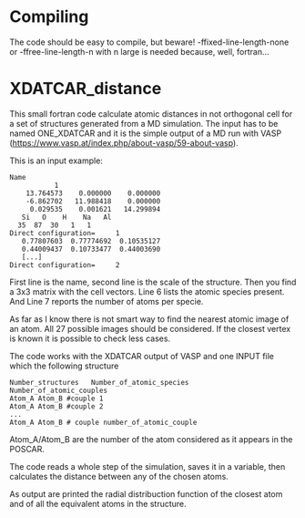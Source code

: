# Compiling
The code should be easy to compile, but beware! -ffixed-line-length-none or -ffree-line-length-n with n large is needed because, well, fortran...


# XDATCAR_distance

This small fortran code calculate atomic distances in not orthogonal cell for a set of structures generated from a MD simulation.
The input has to be named ONE_XDATCAR and it is the simple output of a MD run with VASP (https://www.vasp.at/index.php/about-vasp/59-about-vasp).

This is an input example:
```
Name                                  
           1   
    13.764573    0.000000    0.000000
    -6.862702   11.988418    0.000000
     0.029535    0.001621   14.299894
   Si   O    H    Na   Al
  35  87  30   1   1
Direct configuration=     1
   0.77807603  0.77774692  0.10535127
   0.44009437  0.10733477  0.44003690
   [...]
Direct configuration=     2
```
First line is the name, second line is the scale of the structure. Then you find a 3x3 matrix with the cell vectors.
Line 6 lists the atomic species present. And Line 7 reports the number of atoms per specie.

As far as I know there is not smart way to find the nearest atomic image of an atom. All 27 possible images should be considered. 
If the closest vertex is known it is possible to check less cases. 

The code works with the XDATCAR output of VASP and one INPUT file which the following structure
```
Number_structures   Number_of_atomic_species
Number_of_atomic_couples
Atom_A Atom_B #couple 1
Atom_A Atom_B #couple 2
...
Atom_A Atom_B # couple number_of_atomic_couple

```
Atom_A/Atom_B are the number of the atom considered as it appears in the POSCAR.

The code reads a whole step of the simulation, saves it in a variable, then calculates the distance between any of the chosen atoms.

As output are printed the radial distribuction function of the closest atom and of all the equivalent atoms in the structure.
